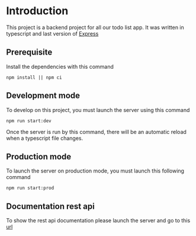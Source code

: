 # Introduction

This project is a backend project for all our todo list app. It was written in typescript and last version
of [Express](https://expressjs.com/fr/)

## Prerequisite

Install the dependencies with this command

```shell
npm install || npm ci
```

## Development mode

To develop on this project, you must launch the server using this command

```shell
npm run start:dev
```

Once the server is run by this command, there will be an automatic reload when a typescript file changes.

## Production mode

To launch the server on production mode, you must launch this following command

```shell
npm run start:prod
```

## Documentation rest api

To show the rest api documentation please launch the server and go to this [url](http://localhost:9000/)
